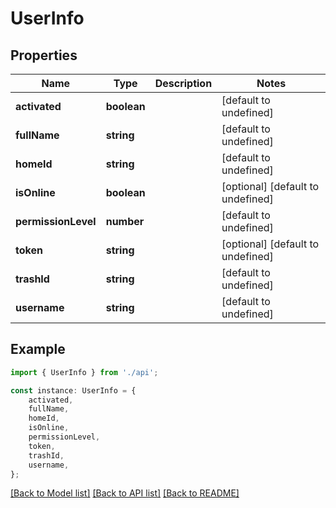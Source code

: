 # UserInfo


## Properties

Name | Type | Description | Notes
------------ | ------------- | ------------- | -------------
**activated** | **boolean** |  | [default to undefined]
**fullName** | **string** |  | [default to undefined]
**homeId** | **string** |  | [default to undefined]
**isOnline** | **boolean** |  | [optional] [default to undefined]
**permissionLevel** | **number** |  | [default to undefined]
**token** | **string** |  | [optional] [default to undefined]
**trashId** | **string** |  | [default to undefined]
**username** | **string** |  | [default to undefined]

## Example

```typescript
import { UserInfo } from './api';

const instance: UserInfo = {
    activated,
    fullName,
    homeId,
    isOnline,
    permissionLevel,
    token,
    trashId,
    username,
};
```

[[Back to Model list]](../README.md#documentation-for-models) [[Back to API list]](../README.md#documentation-for-api-endpoints) [[Back to README]](../README.md)
